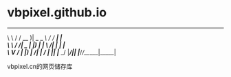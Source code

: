 # vbpixel.github.io

__     ______  ____ _____  _______ _     
\ \   / / __ )|  _ \_ _\ \/ / ____| |    
 \ \ / /|  _ \| |_) | | \  /|  _| | |    
  \ V / | |_) |  __/| | /  \| |___| |___ 
   \_/  |____/|_|  |___/_/\_\_____|_____|


 vbpixel.cn的网页储存库

